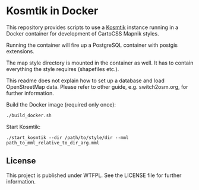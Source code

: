 # Kosmtik in Docker

This repository provides scripts to use a [Kosmtik](https://github.com/kosmtik/kosmtik) instance
running in a Docker container for development of CartoCSS Mapnik styles.

Running the container will fire up a PostgreSQL container with postgis extensions.

The map style directory is mounted in the container as well. It has to contain everything the
style requires (shapefiles etc.).

This readme does not explain how to set up a database and load OpenStreetMap data. Please
refer to other guide, e.g. switch2osm.org, for further information.

Build the Docker image (required only once):

```sh
./build_docker.sh
```

Start Kosmtik:

```
./start_kosmtik --dir /path/to/style/dir --mml path_to_mml_relative_to_dir_arg.mml
```

## License

This project is published under WTFPL. See the LICENSE file for further information.
